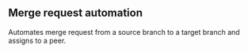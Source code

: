 ## Merge request automation
Automates merge request from a source branch to a target branch and assigns to a peer.